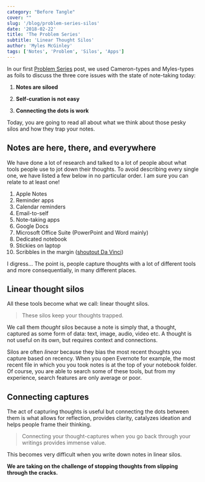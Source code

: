 ```yaml
---
category: "Before Tangle"
cover: ""
slug: '/blog/problem-series-silos'
date: '2018-02-22'
title: 'The Problem Series'
subtitle: 'Linear Thought Silos'
author: 'Myles McGinley'
tags: ['Notes', 'Problem', 'Silos', 'Apps']
---
```


In our first [Problem Series](https://hex-ventures.github.io/hex-ventures/blog/problem-series-notes) post, we used Cameron-types and Myles-types as foils to discuss the three core issues with the state of note-taking today:

1. **Notes are siloed**

2. **Self-curation is not easy**

3. **Connecting the dots is work**

Today, you are going to read all about what we think about those pesky silos and how they trap your notes.

## Notes are here, there, and everywhere

We have done a lot of research and talked to a lot of people about what tools people use to jot down their thoughts. To avoid describing every single one, we have listed a few below in no particular order. I am sure you can relate to at least one!

1. Apple Notes
2. Reminder apps
3. Calendar reminders
4. Email-to-self
5. Note-taking apps
6. Google Docs
7. Microsoft Office Suite (PowerPoint and Word mainly)
8. Dedicated notebook
9. Stickies on laptop
10. Scribbles in the margin ([shoutout Da Vinci](https://hyperallergic.com/314053/leonardo-da-vincis-earliest-notes-on-friction-found-in-previously-overlooked-marginalia/))

I digress... The point is, people capture thoughts with a lot of different tools and more consequentially, in many different places.

## Linear thought silos

All these tools become what we call: linear thought silos.

> These silos keep your thoughts trapped.

We call them _thought_ silos because a note is simply that, a thought, captured as some form of data: text, image, audio, video etc. A thought is not useful on its own, but requires context and connections.

Silos are often _linear_ because they bias the most recent thoughts you capture based on recency. When you open Evernote for example, the most recent file in which you you took notes is at the top of your notebook folder. Of course, you are able to search some of these tools, but from my experience, search features are only average or poor.

## Connecting captures

The act of capturing thoughts is useful but connecting the dots between them is what allows for reflection, provides clarity, catalyzes ideation and helps people frame their thinking.

> Connecting your thought-captures when you go back through your writings provides immense value.

This becomes very difficult when you write down notes in linear silos.

**We are taking on the challenge of stopping thoughts from slipping through the cracks.**
